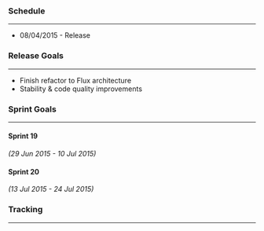 ### Schedule

***

* 08/04/2015 - Release 

### Release Goals

***

* Finish refactor to Flux architecture
* Stability & code quality improvements

### Sprint Goals

***
#### Sprint 19 
_(29 Jun 2015 - 10 Jul 2015)_

#### Sprint 20 
_(13 Jul 2015 - 24 Jul 2015)_

### Tracking

***